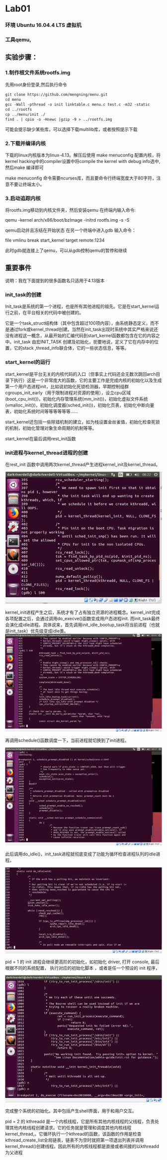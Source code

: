 
# Lab01
### 环境 Ubuntu 16.04.4 LTS 虚拟机
### 工具qemu, 
## 实验步骤：

### 1.制作根文件系统rootfs.img
先用root身份登录,然后执行命令

~~~
git clone https://github.com/mengning/menu.git
cd menu
gcc -Wall -pthread -o init linktable.c menu.c test.c -m32 -static
cd ../rootfs 
cp ../menu/init ./ 
find . | cpio -o -Hnewc |gzip -9 > ../rootfs.img 
~~~
可能会提示缺少某些库，可以选择下载multilib库，或者按照提示下载


### 2.下载并编译内核
下载的linux内核版本为linux-4.13。解压后使用 make menuconfig 配置内核，将kernel hacking中的compiler设置中将compile the kernel with debug info选中,然后make 编译即可

make menuconfig 命令需要ncurses库，而且要命令行终端宽度大于80字符，注意不要让终端太小。

### 3.启动追踪内核
将rootfs.img移动到内核文件夹，然后安装qemu
在终端内输入命令:

qemu -kernel arch/x86/boot/bzImage -initrd rootfs.img -s -S

qemu启动并且冻结在开始状态
在另一个终端中进入gdb
输入命令：

file vmlinu
break start_kernel
target remote:1234

此时gdb就连接上了qemu，可以从gdb控制qemu的暂停和继续

## 重要事件
说明：我在下面提到的很多函数名只适用于4.13版本
###  init_task的创建
Init_task是系统的第一个进程，也是所有其他进程的祖先。它是在start_kernel运行之前，在平台相关的代码中被创建的。

它是一个task_struct结构体（其中包含超过100项内容），由系统静态定义，而不是通过fork或kernel_thread创建。当然在init_task出现时系统中其实严格来说还没有进程这一概念，从最开始的汇编代码到start_kernel函数都包含在它的内容之中。init_task 由宏INIT_TASK 创建及初始化，扼要地说，定义了它在内存中的位置，它的stack ,thread_info联合体，它的一些状态信息，等等。
### start_kernel的运行
start_kernel是平台无关的内核代码的入口（但事实上代码还会无数次跳回arch目录下执行）这是一个非常庞大的函数，它的主要工作是完成内核的初始化以及生成第一个用户态进程init，比如说初始化死锁检测器，早期控制组群cgroups_init_early（用于限制进程对资源的使用），设立cpu区域(boot_cpu_init())，初始化内存管理系统(mm_init())，初始化虚拟文件系统(vmalloc_init())，初始化调度器(sched_init())，初始化页表，初始化中断向量表，初始化系统时间等等等等等等……

start_kernel还包括一些除错机制的建立，如为栈设置金丝雀值，初始化检查死锁的机制，初始化管理对象生命周期的机制等等。

start_kernel在最后调用rest_init函数

### init进程与kernel_thread进程的创建
在rest_init 函数中调用两次kernel_thread产生进程kernel_init及kernel_thread。

![rest_init 函数两次调用kernel_thread](screenshots/rest_init.png)

kernel_init进程产生之后，系统才有了占有独立资源的进程概念。kernel_init完成各项配置之后，会通过调用do_execve()函数变成用户态进程init. 而init_task最终会演化成idle进程。具体说来，首先调用init_idle_bootup_task将当前进程（也就是init_task）优先级变成idle类。
![调用init_idle_bootup_task](screenshots/init_task.png)

再调用schedule()函数调度一下，当前进程就切换到了init进程。

![调用schedule](screenshots/schedule.png)

此后调用do_idle()，init_task进程就彻底变成了功能为循环检查进程队列的idle进程。

![调用init_idle_bootup_task](screenshots/idle.png)

pid = 1 的 init 进程会继续更高阶的初始化，如初始化 driver, 打开 console, 最后根据不同的系统配置， 执行对应的初始化脚本 ，或者是任一个预设的 init 程序，

![调用init_idle_bootup_task](screenshots/initprocess.png)

完成整个系统的初始化。其中包括产生shell界面，用于和用户交互。

pid = 2 的 kthreadd 是一个内核线程，它是所有其他内核线程的父线程，负责处理其他内核线程创建请求。它的任务就是管理和调度其他内核线程kernel_thread,。它循环执行一个kthread的函数，该函数的作用是检查kthread_create_list全局链表，链表不为空时就把第一项退出列表并调用kernel_thread()创建线程。因此所有的内核线程都是直接或者间接的以kthreadd为父进程



